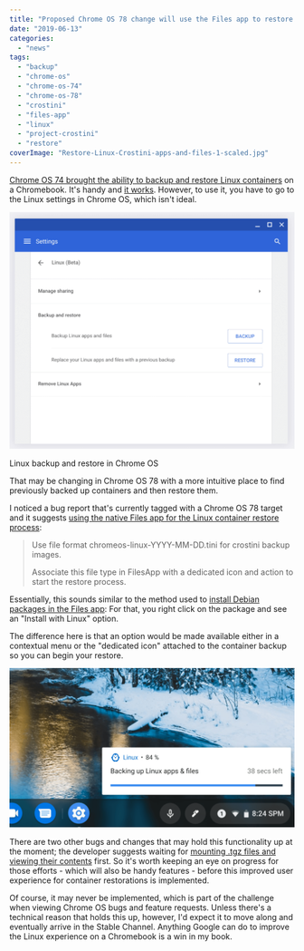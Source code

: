 ```yaml
---
title: "Proposed Chrome OS 78 change will use the Files app to restore Linux containers on Chromebooks"
date: "2019-06-13"
categories: 
  - "news"
tags: 
  - "backup"
  - "chrome-os"
  - "chrome-os-74"
  - "chrome-os-78"
  - "crostini"
  - "files-app"
  - "linux"
  - "project-crostini"
  - "restore"
coverImage: "Restore-Linux-Crostini-apps-and-files-1-scaled.jpg"
---
```


[Chrome OS 74 brought the ability to backup and restore Linux containers](https://www.aboutchromebooks.com/news/chrome-os-74-stable-version-arrives-heres-what-you-need-to-know/) on a Chromebook. It's handy and [it works](https://www.aboutchromebooks.com/news/what-linux-backup-restore-for-chromebooks-user-interface-chrome-os-74/). However, to use it, you have to go to the Linux settings in Chrome OS, which isn't ideal.

![](images/Linux-backup-and-restore-Chrome-OS-74-1024x849.png)

Linux backup and restore in Chrome OS

That may be changing in Chrome OS 78 with a more intuitive place to find previously backed up containers and then restore them.

I noticed a bug report that's currently tagged with a Chrome OS 78 target and it suggests [using the native Files app for the Linux container restore process](https://crbug.com/972848):

> Use file format chromeos-linux-YYYY-MM-DD.tini for crostini backup images.  
>   
> Associate this file type in FilesApp with a dedicated icon and action to start the restore process.

Essentially, this sounds similar to the method used to [install Debian packages in the Files app](https://www.aboutchromebooks.com/news/how-to-install-debian-linux-packages-in-project-crostini-chrome-os-files-app/): For that, you right click on the package and see an "Install with Linux" option.

The difference here is that an option would be made available either in a contextual menu or the "dedicated icon" attached to the container backup so you can begin your restore.

![](images/Screenshot-2019-02-25-at-8.24.45-PM-e1551144547741-1024x571.png)

There are two other bugs and changes that may hold this functionality up at the moment; the developer suggests waiting for [mounting .tgz files and viewing their contents](https://bugs.chromium.org/p/chromium/issues/detail?id=815103) first. So it's worth keeping an eye on progress for those efforts - which will also be handy features - before this improved user experience for container restorations is implemented.

Of course, it may never be implemented, which is part of the challenge when viewing Chrome OS bugs and feature requests. Unless there's a technical reason that holds this up, however, I'd expect it to move along and eventually arrive in the Stable Channel. Anything Google can do to improve the Linux experience on a Chromebook is a win in my book.

